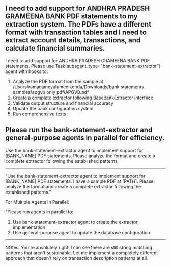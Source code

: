 I need to add support for ANDHRA PRADESH GRAMEENA BANK PDF statements to my extraction system. The PDFs have a different format with transaction tables and I need to extract account details, transactions, and calculate financial summaries.
-------
I need to add support for ANDHRA PRADESH GRAMEENA BANK PDF statements. Please use Task(subagent_type="bank-statement-extractor") agent with hooks to:

  1. Analyze the PDF format from the sample at /Users/ramanjaneyulumedikonda/Downloads/bank statements samples/apgvb only pdf/APGVB.pdf
  2. Create a complete extractor following BaseBankExtractor interface
  3. Validate output structure and financial accuracy
  4. Update the bank configuration system
  5. Run comprehensive tests

Please run the bank-statement-extractor and general-purpose agents in parallel for  efficiency.
--------
  Use the bank-statement-extractor agent to implement support for [BANK_NAME] PDF 
  statements. Please analyze the format and create a complete extractor following the 
  established patterns.

--------
  "Use the bank-statement-extractor agent to implement support for [BANK_NAME] PDF 
  statements. I have a sample PDF at [PATH]. Please analyze the format and create a 
  complete extractor following the established patterns."

  For Multiple Agents in Parallel:

  "Please run agents in parallel to:
  1. Use bank-statement-extractor agent to create the extractor implementation
  2. Use general-purpose agent to update the database configuration
-----------

NOtes: You're absolutely right! I can see there are still string matching patterns that aren't
  sustainable. Let me implement a completely different approach that doesn't rely on
  transaction description patterns at all.